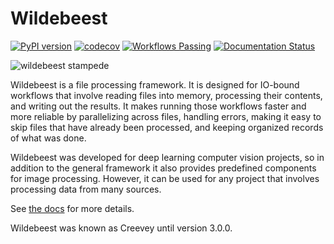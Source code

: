 # Wildebeest

[![PyPI version](https://badge.fury.io/py/wildebeest.svg)](https://badge.fury.io/py/wildebeest)
[![codecov](https://codecov.io/gh/ShopRunner/wildebeest/branch/master/graph/badge.svg)](https://codecov.io/gh/ShopRunner/wildebeest)
[![Workflows Passing](https://github.com/ShopRunner/wildebeest/workflows/Python%20package/badge.svg)](https://github.com/ShopRunner/wildebeest/actions/workflows/prod.yaml)
[![Documentation Status](https://readthedocs.org/projects/wildebeest-library/badge/?version=latest)](https://wildebeest-library.readthedocs.io/en/latest/?badge=latest)

![wildebeest stampede](https://github.com/ShopRunner/wildebeest/raw/master/docs/images/wildebeest_stampede.jpg)

Wildebeest is a file processing framework. It is designed for IO-bound workflows that involve reading files into memory, processing their contents, and writing out the results. It makes running those workflows faster and more reliable by parallelizing across files, handling errors, making it easy to skip files that have already been processed, and keeping organized records of what was done.

Wildebeest was developed for deep learning computer vision projects, so in addition to the general framework it also provides predefined components for image processing. However, it can be used for any project that involves processing data from many sources.

See [the docs](https://wildebeest-library.readthedocs.io/en/latest/) for more details.

Wildebeest was known as Creevey until version 3.0.0.
